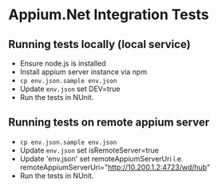 # Appium.Net Integration Tests

## Running tests locally (local service)

- Ensure node.js is installed
- Install appium server instance via npm
- `cp env.json.sample env.json`
- Update `env.json` set DEV=true
- Run the tests in NUnit.

## Running tests on remote appium server

- `cp env.json.sample env.json`
- Update `env.json` set isRemoteServer=true
- Update 'env.json' set remoteAppiumServerUri i.e. remoteAppiumServerUri="http://10.200.1.2:4723/wd/hub"
- Run the tests in NUnit.

